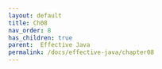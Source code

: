 ```yaml
---
layout: default
title: Ch08
nav_order: 8
has_children: true
parent:  Effective Java
permalink: /docs/effective-java/chapter08
---
```



